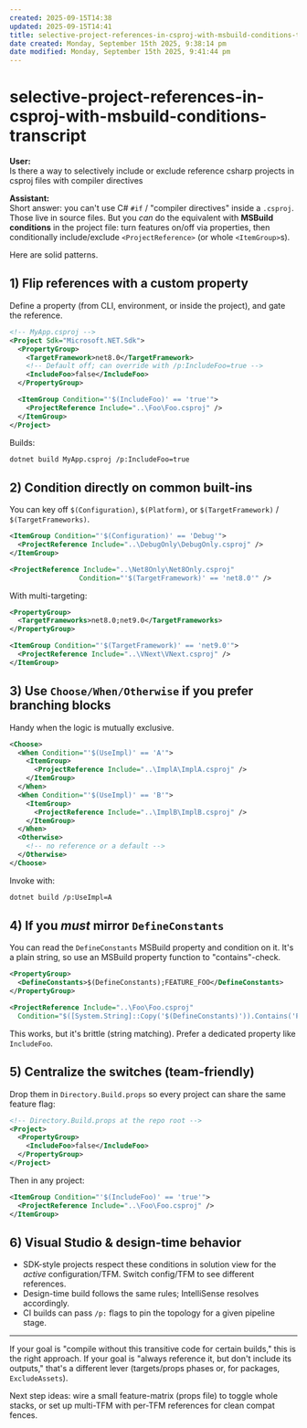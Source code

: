```yaml
---
created: 2025-09-15T14:38
updated: 2025-09-15T14:41
title: selective-project-references-in-csproj-with-msbuild-conditions-transcript
date created: Monday, September 15th 2025, 9:38:14 pm
date modified: Monday, September 15th 2025, 9:41:44 pm
---
```


# selective-project-references-in-csproj-with-msbuild-conditions-transcript

**User:**  
Is there a way to selectively include or exclude reference csharp projects in csproj files with compiler directives 

**Assistant:**  
Short answer: you can't use C# `#if` / "compiler directives" inside a `.csproj`. Those live in source files. But you *can* do the equivalent with **MSBuild conditions** in the project file: turn features on/off via properties, then conditionally include/exclude `<ProjectReference>` (or whole `<ItemGroup>`s).

Here are solid patterns.

## 1) Flip references with a custom property
Define a property (from CLI, environment, or inside the project), and gate the reference.

```xml
<!-- MyApp.csproj -->
<Project Sdk="Microsoft.NET.Sdk">
  <PropertyGroup>
    <TargetFramework>net8.0</TargetFramework>
    <!-- Default off; can override with /p:IncludeFoo=true -->
    <IncludeFoo>false</IncludeFoo>
  </PropertyGroup>

  <ItemGroup Condition="'$(IncludeFoo)' == 'true'">
    <ProjectReference Include="..\Foo\Foo.csproj" />
  </ItemGroup>
</Project>
```

Builds:
```bash
dotnet build MyApp.csproj /p:IncludeFoo=true
```

## 2) Condition directly on common built-ins
You can key off `$(Configuration)`, `$(Platform)`, or `$(TargetFramework)` / `$(TargetFrameworks)`.

```xml
<ItemGroup Condition="'$(Configuration)' == 'Debug'">
  <ProjectReference Include="..\DebugOnly\DebugOnly.csproj" />
</ItemGroup>

<ProjectReference Include="..\Net8Only\Net8Only.csproj"
                 Condition="'$(TargetFramework)' == 'net8.0'" />
```

With multi-targeting:

```xml
<PropertyGroup>
  <TargetFrameworks>net8.0;net9.0</TargetFrameworks>
</PropertyGroup>

<ItemGroup Condition="'$(TargetFramework)' == 'net9.0'">
  <ProjectReference Include="..\VNext\VNext.csproj" />
</ItemGroup>
```

## 3) Use `Choose/When/Otherwise` if you prefer branching blocks
Handy when the logic is mutually exclusive.

```xml
<Choose>
  <When Condition="'$(UseImpl)' == 'A'">
    <ItemGroup>
      <ProjectReference Include="..\ImplA\ImplA.csproj" />
    </ItemGroup>
  </When>
  <When Condition="'$(UseImpl)' == 'B'">
    <ItemGroup>
      <ProjectReference Include="..\ImplB\ImplB.csproj" />
    </ItemGroup>
  </When>
  <Otherwise>
    <!-- no reference or a default -->
  </Otherwise>
</Choose>
```

Invoke with:
```bash
dotnet build /p:UseImpl=A
```

## 4) If you *must* mirror `DefineConstants`
You can read the `DefineConstants` MSBuild property and condition on it. It's a plain string, so use an MSBuild property function to "contains"-check.

```xml
<PropertyGroup>
  <DefineConstants>$(DefineConstants);FEATURE_FOO</DefineConstants>
</PropertyGroup>

<ProjectReference Include="..\Foo\Foo.csproj"
  Condition="$([System.String]::Copy('$(DefineConstants)')).Contains('FEATURE_FOO')" />
```

This works, but it's brittle (string matching). Prefer a dedicated property like `IncludeFoo`.

## 5) Centralize the switches (team-friendly)
Drop them in `Directory.Build.props` so every project can share the same feature flag:

```xml
<!-- Directory.Build.props at the repo root -->
<Project>
  <PropertyGroup>
    <IncludeFoo>false</IncludeFoo>
  </PropertyGroup>
</Project>
```

Then in any project:

```xml
<ItemGroup Condition="'$(IncludeFoo)' == 'true'">
  <ProjectReference Include="..\Foo\Foo.csproj" />
</ItemGroup>
```

## 6) Visual Studio & design-time behavior
- SDK-style projects respect these conditions in solution view for the *active* configuration/TFM. Switch config/TFM to see different references.
- Design-time build follows the same rules; IntelliSense resolves accordingly.
- CI builds can pass `/p:` flags to pin the topology for a given pipeline stage.

---

If your goal is "compile without this transitive code for certain builds," this is the right approach. If your goal is "always reference it, but don't include its outputs," that's a different lever (targets/props phases or, for packages, `ExcludeAssets`).  

Next step ideas: wire a small feature-matrix (props file) to toggle whole stacks, or set up multi-TFM with per-TFM references for clean compat fences.
